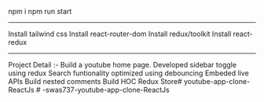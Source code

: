 npm i
npm run start
***********************
Install tailwind css
Install react-router-dom
Install redux/toolkit
Install react-redux
*********************
Project Detail :- 
Build a youtube home page.
Developed sidebar toggle using redux
Search funtionality optimized using debouncing
Embeded live APIs
Build nested comments
Build HOC
Redux Store#   y o u t u b e - a p p - c l o n e - R e a c t J s  
 #   - s w a s 7 3 7 - y o u t u b e - a p p - c l o n e - R e a c t J s  
 